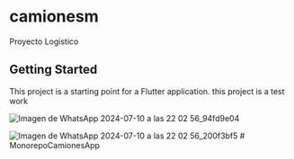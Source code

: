# camionesm

Proyecto Logistico

## Getting Started

This project is a starting point for a Flutter application.
this project is a test work

![Imagen de WhatsApp 2024-07-10 a las 22 02 56_94fd9e04](https://github.com/Javier-Hinojosa/CamionesM/assets/83333465/16f362ac-f772-417b-aa4e-fc8dcbf5239b)

![Imagen de WhatsApp 2024-07-10 a las 22 02 56_200f3bf5](https://github.com/Javier-Hinojosa/CamionesM/assets/83333465/9813c8a8-f91d-4e40-940e-c75956edeb37)
#   M o n o r e p o C a m i o n e s A p p  
 
